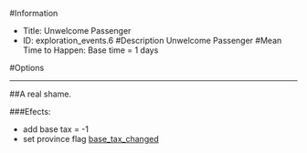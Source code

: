 #Information
 - Title: Unwelcome Passenger
 - ID: exploration_events.6
#Description
Unwelcome Passenger
#Mean Time to Happen:
Base time = 1 days

#Options

___
##A real shame.

###Efects:<ul><li>add base tax = -1</li><li>set province flag [base_tax_changed](../flags/base_tax_changed.md)</li></ul>
